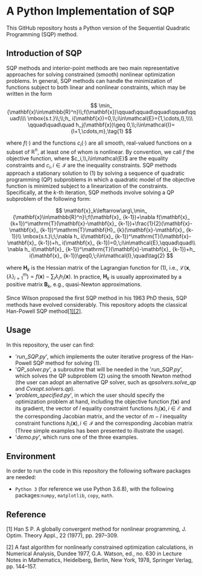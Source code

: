 # A Python Implementation of SQP

This GitHub repository hosts a Python version of the Sequential Quadratic Programming (SQP) method.


## Introduction of SQP
SQP methods and interior-point methods are two main representative approaches for solving constrained (smooth) nonlinear optimization problems. In general, SQP methods can handle the minimization of functions subject to both linear and nonlinear constraints, which may be written in the form

$$
\min_ {\mathbf{x}\in\mathbb{R}^n}\\;f(\mathbf{x})\qquad\qquad\qquad\qquad\qquad\\\\
\mbox{s.t.}\\;\\;h_ i(\mathbf{x})=0,\\;i\in\mathcal{E}={1,\cdots,l},\\\\
\qquad\quad\quad h_j(\mathbf{x})\geq 0,\\;i\in\mathcal{I}={l+1,\cdots,m},\tag{1}
$$

where $f(\cdot)$ and the functions $c_ i(\cdot)$ are all smooth, real-valued functions on a subset of $\mathbb{R}^ n$,  at least one of whom is nonlinear. By convention, we call $f$ the objective function, where $c_i,\\,i\in\mathcal{E}$ are the equality constraints and $c_ i,\,i\in\mathcal{I}$  are the inequality constraints. SQP methods approach a stationary solution to (1) by solving a sequence of quadratic programming (QP) subproblems in which a quadratic model of the objective function is minimized subject to a linearization of the constraints. Specifically, at the $k$-th iteration, SQP methods involve solving a QP subproblem of the following form:

$$
\mathbf{x}_k\leftarrow\arg\,\min_ {\mathbf{x}\in\mathbb{R}^n}\;f(\mathbf{x}_ {k-1})+\nabla f(\mathbf{x}_ {k+1})^\mathrm{T}(\mathbf{x}-\mathbf{x}_ {k-1})+\frac{1}{2}(\mathbf{x}-\mathbf{x}_ {k-1})^\mathrm{T}\mathbf{H}_ {k}(\mathbf{x}-\mathbf{x}_ {k-1})\\
\mbox{s.t.}\;\;\nabla h_ i(\mathbf{x}_ {k-1})^\mathrm{T}(\mathbf{x}-\mathbf{x}_ {k-1})+h_ i(\mathbf{x}_ {k-1})=0,\;i\in\mathcal{E},\qquad\quad\\
\nabla h_ i(\mathbf{x}_ {k-1})^\mathrm{T}(\mathbf{x}-\mathbf{x}_ {k-1})+h_ i(\mathbf{x}_ {k-1})\geq0,\;i\in\mathcal{I},\quad\tag{2}
$$

where $\mathbf{H}_ k$ is the Hessian matrix of the Lagrangian function for (1), i.e., $\mathcal{L}(\mathbf{x},\{\lambda\}_ {i=1}^m)=f(\mathbf{x})-\sum_ {i}\lambda_ ih_i(\mathbf{x})$. In practice, $\mathbf{H}_ k$ is usually approximated by a positive matrix $\mathbf{B}_ k$, e.g., quasi-Newton approximations.

Since Wilson proposed the ﬁrst SQP method in his 1963 PhD thesis, SQP methods have evolved considerably. This repository adopts the classical Han-Powell SQP method[[1]](#han)[[2]](#powell).  

## Usage

In this repository, the user can find:

- '_run_\__SQP.py_', which implements the outer iterative progress of the Han-Powell SQP method for solving (1).
-  '_QP\_solver.py_', a subroutine that will be needed in the '_run_\__SQP.py_', which solves the QP subproblem (2) using the smooth Newton method (the user can adopt an alternative QP solver, such as _qpsolvers.solve\_qp_ and _Cvxopt.solvers.qp_).
- '_problem\_specified.py_', in which the user should specify the optimization problem at hand, including the objective function $f(\mathbf{x})$ and its gradient, the vector of  $l$ equality constraint functions $h_ i(\mathbf{x}),\,i\in\mathcal{E}$ and the corresponding Jacobian matrix, and the vector of  $m-l$ inequality constraint functions $h_ i(\mathbf{x}),\,i\in\mathcal{I}$ and the corresponding Jacobian matrix (Three simple examples has been presented to illustrate the usage).
- '_demo.py_', which runs one of the three examples.

## Environment
In order to run the code in this repository the following software packages are needed:
* `Python 3` (for reference we use Python 3.6.8), with the following packages:`numpy`, `matplotlib`, `copy`, `math`.


## Reference

<a id='han'></a> [1] Han S P. A globally convergent method for nonlinear programming, J. Optim. Theory Appl., 22 (1977), pp. 297–309.  

<a id='powell'></a> [2] A fast algorithm for nonlinearly constrained optimization calculations, in Numerical Analysis, Dundee 1977, G.A. Watson, ed., no. 630 in Lecture Notes in Mathematics, Heidelberg, Berlin, New York, 1978, Springer Verlag, pp. 144–157.  
